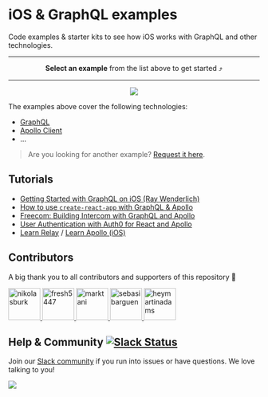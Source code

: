 # iOS & GraphQL examples

Code examples & starter kits to see how iOS works with GraphQL and other technologies.

<hr>

**<p align="center">Select an example** from the list above to get started ⤴️</p>

<hr>

<p align="center"><img src="http://imgur.com/Q39xUbq.png" /></p>

The examples above cover the following technologies:

* [GraphQL](http://graphql.org/)
* [Apollo Client](http://dev.apollodata.com/react/)
* ...

> Are you looking for another example? [Request it here](https://github.com/graphcool-examples/react-graphql/issues/new).

## Tutorials

* [Getting Started with GraphQL on iOS (Ray Wenderlich)](https://www.raywenderlich.com/158433/getting-started-graphql-apollo-ios)
* [How to use `create-react-app` with GraphQL & Apollo](https://www.graph.cool/docs/tutorials/create-react-apps-with-apollo-client-aidae4aeg5/)
* [Freecom: Building Intercom with GraphQL and Apollo](https://www.graph.cool/docs/tutorials/freecom-overview-intercom-tutorial-e8a6ajt8ax/)
* [User Authentication with Auth0 for React and Apollo](https://www.graph.cool/docs/tutorials/react-apollo-auth0-pheiph4ooj/)
* [Learn Relay](https://www.learnrelay.org/) / [Learn Apollo (iOS)](https://www.learnapollo.com/tutorial-ios/ios-01)

## Contributors

A big thank you to all contributors and supporters of this repository 💚 

<a href="https://github.com/nikolasburk/" target="_blank">
  <img src="https://github.com/nikolasburk.png?size=64" width="64" height="64" alt="nikolasburk">
</a>
<a href="https://github.com/fresh5447/" target="_blank">
  <img src="https://github.com/fresh5447.png?size=64" width="64" height="64" alt="fresh5447">
</a>
<a href="https://github.com/marktani/" target="_blank">
  <img src="https://github.com/marktani.png?size=64" width="64" height="64" alt="marktani">
</a>
<a href="https://github.com/sebasibarguen/" target="_blank">
  <img src="https://github.com/sebasibarguen.png?size=64" width="64" height="64" alt="sebasibarguen">
</a>
<a href="https://github.com/heymartinadams/" target="_blank">
  <img src="https://github.com/heymartinadams.png?size=64" width="64" height="64" alt="heymartinadams">
</a>


## Help & Community [![Slack Status](https://slack.graph.cool/badge.svg)](https://slack.graph.cool)

Join our [Slack community](http://slack.graph.cool/) if you run into issues or have questions. We love talking to you!

![](http://i.imgur.com/5RHR6Ku.png)
